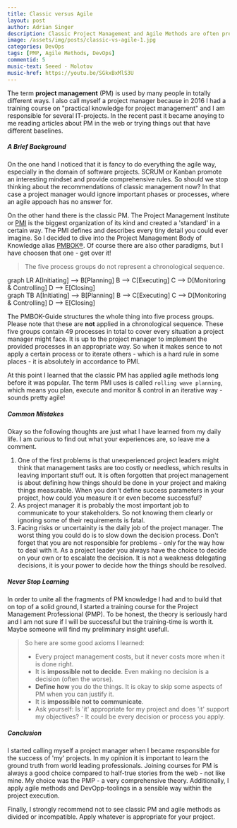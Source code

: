 ```yaml
---
title: Classic versus Agile
layout: post
author: Adrian Singer
description: Classic Project Management and Agile Methods are often presented as incompatible styles, but are they?
image: /assets/img/posts/classic-vs-agile-1.jpg
categories: DevOps
tags: [PMP, Agile Methods, DevOps]
commentid: 5
music-text: Seeed - Molotov
music-href: https://youtu.be/SGkxBxMlS3U
---
```


The term **project management** (PM) is used by many people in totally different ways. I also call myself a project manager because in 2016 I had a training course on "practical knowledge for project management" and I am responsible for several IT-projects. In the recent past it became anoying to me reading articles about PM in the web or trying things out that have different baselines.

##### A Brief Background
On the one hand I noticed that it is fancy to do everything the agile way, especially in the domain of software projects. SCRUM or Kanban promote an interesting mindset and provide comprehensive rules. So should we stop thinking about the recommendations of classic management now? In that case a project manager would ignore important phases or processes, where an agile appoach has no answer for.

On the other hand there is the classic PM. The Project Management Institute or [PMI](https://www.pmi.org/) is the biggest organization of its kind and created a 'standard' in a certain way. The PMI defines and describes every tiny detail you could ever imagine. So I decided to dive into the Project Management Body of Knowledge alias [PMBOK®](https://www.pmi.org/pmbok-guide-standards). Of course there are also other paradigms, but I have choosen that one - get over it! <i class="mdi mdi-emoticon-outline" style="font-size: inherit"></i>

> The five process groups do not represent a chronological sequence.

<div class="mermaid hide-on-small-only">
graph LR
    A[Initiating] --> B[Planning]
    B --> C[Executing]
    C --> D[Monitoring & Controlling]
    D --> E[Closing]
</div>
<div class="mermaid hide-on-med-and-up">
graph TB
    A[Initiating] --> B[Planning]
    B --> C[Executing]
    C --> D[Monitoring & Controlling]
    D --> E[Closing]
</div>

The PMBOK-Guide structures the whole thing into five process groups. Please note that these are **not** applied in a chronological sequence. These five groups contain 49 processes in total to cover every situation a project manager might face.
It is up to the project manager to implement the provided processes in an appropriate way. So when it makes sence to not apply a certain process or to iterate others - which is a hard rule in some places - it is absolutely in accordance to PMI.

At this point I learned that the classic PM has applied agile methods long before it was popular. The term PMI uses is called `rolling wave planning`, which means you plan, execute and monitor & control in an iterative way - sounds pretty agile!  

##### Common Mistakes

Okay so the following thoughts are just what I have learned from my daily life. I am curious to find out what your experiences are, so leave me a comment. <i class="mdi mdi-message-text-outline" style="font-size: inherit"></i> 

1. One of the first problems is that unexperienced project leaders might think that management tasks are too costly or needless, which results in leaving important stuff out. It is often forgotten that project management is about defining how things should be done in your project and making things measurable. When you don't define success parameters in your project, how could you measure it or even become successful?
2. As project manager it is probably the most important job to communicate to your stakeholders. So not knowing them clearly or ignoring some of their requirements is fatal.
3. Facing risks or uncertainity is the daily job of the project manager. The worst thing you could do is to slow down the decision process. Don't forget that you are not responsible for problems - only for the way how to deal with it. As a project leader you always have the choice to decide on your own or to escalate the decision. It is not a weakness delegating decisions, it is your power to decide how the things should be resolved.

##### Never Stop Learning

In order to unite all the fragments of PM knowledge I had and to build that on top of a solid ground, I started a training course for the Project Management Professional (PMP). To be honest, the theory is seriously hard and I am not sure if I will be successful but the training-time is worth it. Maybe someone will find my preliminary insight usefull. 

<blockquote>
So here are some good axioms I learned:
    <ul class="ul-md">
        <li>Every project management costs, but it never costs more when it is done right.</li>
        <li>It is <b>impossible not to decide</b>. Even making no decision is a decision (often the worse).</li>
        <li><b>Define how</b> you do the things. It is okay to skip some aspects of PM when you can justify it.</li>
        <li>It is <b>impossible not to communicate</b>.</li>
        <li>Ask yourself: Is 'it' appropriate for my project and does 'it' support my objectives? - It could be every decision or process you apply.</li>
    </ul>
</blockquote>

##### Conclusion
I started calling myself a project manager when I became responsible for the success of 'my' projects. In my opinion it is important to learn the ground truth from world leading professionals. Joining courses for PM is always a good choice compared to half-true stories from the web - not like mine. <i class="mdi mdi-emoticon-outline" style="font-size: inherit"></i>
My choice was the PMP - a very comprehensive theory. Additionally, I apply agile methods and DevOpp-toolings in a sensible way within the project execution. 

Finally, <span class="attention">I strongly recommend</span> not to see classic PM and agile methods as divided or incompatible. Apply whatever is appropriate for your project. 